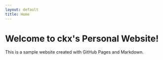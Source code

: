 ```yaml
---
layout: default
title: Home
---
```


# Welcome to ckx's Personal Website!

This is a sample website created with GitHub Pages and Markdown.

